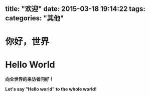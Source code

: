title: "欢迎"
date: 2015-03-18 19:14:22
tags:
categories: "其他"
---

你好，世界 
==========
Hello World
===================


**向全世界的来访者问好！**    

**Let's say "Hello world" to the whole world!**
